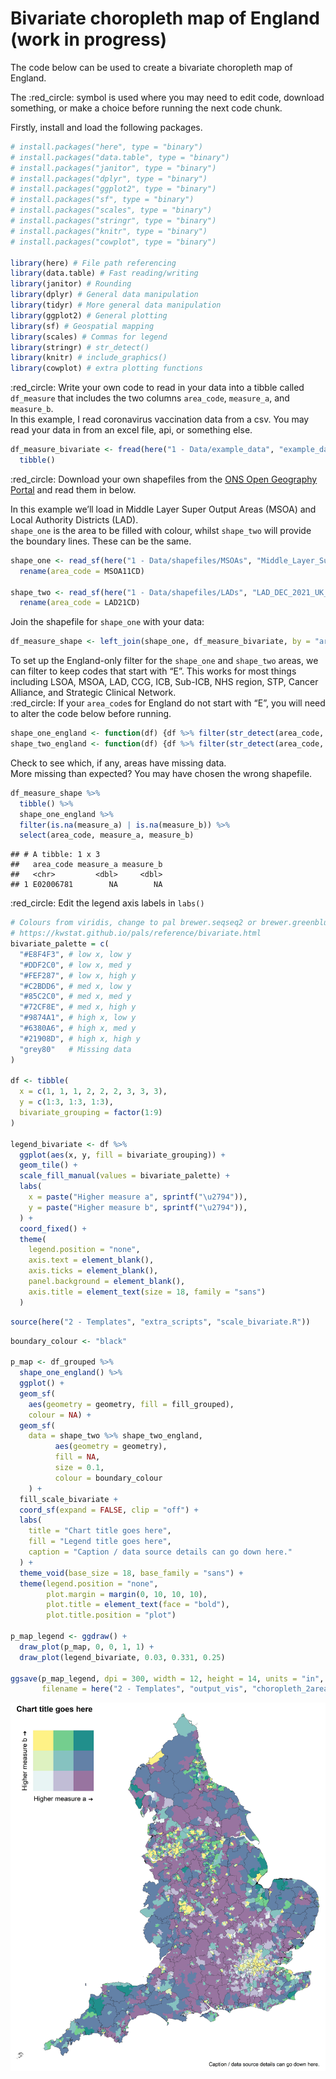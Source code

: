 Bivariate choropleth map of England (work in progress)
================

The code below can be used to create a bivariate choropleth map of
England.  
  
The :red\_circle: symbol is used where you may need to edit code,
download something, or make a choice before running the next code
chunk.  
  
Firstly, install and load the following packages.

``` r
# install.packages("here", type = "binary")
# install.packages("data.table", type = "binary")
# install.packages("janitor", type = "binary")
# install.packages("dplyr", type = "binary")
# install.packages("ggplot2", type = "binary")
# install.packages("sf", type = "binary")
# install.packages("scales", type = "binary")
# install.packages("stringr", type = "binary")
# install.packages("knitr", type = "binary")
# install.packages("cowplot", type = "binary")

library(here) # File path referencing
library(data.table) # Fast reading/writing
library(janitor) # Rounding
library(dplyr) # General data manipulation
library(tidyr) # More general data manipulation
library(ggplot2) # General plotting
library(sf) # Geospatial mapping
library(scales) # Commas for legend
library(stringr) # str_detect()
library(knitr) # include_graphics()
library(cowplot) # extra plotting functions
```

  
:red\_circle: Write your own code to read in your data into a tibble
called `df_measure` that includes the two columns `area_code`,
`measure_a`, and `measure_b`.  
In this example, I read coronavirus vaccination data from a csv. You may
read your data in from an excel file, api, or something else.

``` r
df_measure_bivariate <- fread(here("1 - Data/example_data", "example_data_msoa_bivariate.csv")) %>% 
  tibble()
```

  
:red\_circle: Download your own shapefiles from the [ONS Open Geography
Portal](https://geoportal.statistics.gov.uk/) and read them in below.  
  
In this example we’ll load in Middle Layer Super Output Areas (MSOA) and
Local Authority Districts (LAD).  
`shape_one` is the area to be filled with colour, whilst `shape_two`
will provide the boundary lines. These can be the same.

``` r
shape_one <- read_sf(here("1 - Data/shapefiles/MSOAs", "Middle_Layer_Super_Output_Areas__December_2011__Boundaries_Full_Clipped__BFC__EW_V3.shp")) %>% 
  rename(area_code = MSOA11CD)

shape_two <- read_sf(here("1 - Data/shapefiles/LADs", "LAD_DEC_2021_UK_BFC.shp")) %>% 
  rename(area_code = LAD21CD)
```

  
Join the shapefile for `shape_one` with your data:

``` r
df_measure_shape <- left_join(shape_one, df_measure_bivariate, by = "area_code")
```

  
To set up the England-only filter for the `shape_one` and `shape_two`
areas, we can filter to keep codes that start with “E”. This works for
most things including LSOA, MSOA, LAD, CCG, ICB, Sub-ICB, NHS region,
STP, Cancer Alliance, and Strategic Clinical Network.  
:red\_circle: If your `area_code`s for England do not start with “E”,
you will need to alter the code below before running.

``` r
shape_one_england <- function(df) {df %>% filter(str_detect(area_code, "^E"))} # Starts with "E"
shape_two_england <- function(df) {df %>% filter(str_detect(area_code, "^E"))} # Starts with "E"
```

  
Check to see which, if any, areas have missing data.  
More missing than expected? You may have chosen the wrong shapefile.

``` r
df_measure_shape %>% 
  tibble() %>% 
  shape_one_england %>% 
  filter(is.na(measure_a) | is.na(measure_b)) %>% 
  select(area_code, measure_a, measure_b)
```

    ## # A tibble: 1 x 3
    ##   area_code measure_a measure_b
    ##   <chr>         <dbl>     <dbl>
    ## 1 E02006781        NA        NA

  

:red\_circle: Edit the legend axis labels in `labs()`

``` r
# Colours from viridis, change to pal brewer.seqseq2 or brewer.greenblue ?
# https://kwstat.github.io/pals/reference/bivariate.html
bivariate_palette = c(
  "#E8F4F3", # low x, low y
  "#DDF2C0", # low x, med y
  "#FEF287", # low x, high y
  "#C2BDD6", # med x, low y
  "#85C2C0", # med x, med y
  "#72CF8E", # med x, high y
  "#9874A1", # high x, low y
  "#6380A6", # high x, med y
  "#21908D", # high x, high y
  "grey80"   # Missing data
)

df <- tibble(
  x = c(1, 1, 1, 2, 2, 2, 3, 3, 3),
  y = c(1:3, 1:3, 1:3),
  bivariate_grouping = factor(1:9)
)

legend_bivariate <- df %>% 
  ggplot(aes(x, y, fill = bivariate_grouping)) + 
  geom_tile() + 
  scale_fill_manual(values = bivariate_palette) + 
  labs(
    x = paste("Higher measure a", sprintf("\u2794")),
    y = paste("Higher measure b", sprintf("\u2794")),
  ) + 
  coord_fixed() + 
  theme(
    legend.position = "none",
    axis.text = element_blank(),
    axis.ticks = element_blank(),
    panel.background = element_blank(),
    axis.title = element_text(size = 18, family = "sans")
  )
```

``` r
source(here("2 - Templates", "extra_scripts", "scale_bivariate.R"))
```

  

  

``` r
boundary_colour <- "black"

p_map <- df_grouped %>%
  shape_one_england() %>%
  ggplot() +
  geom_sf(
    aes(geometry = geometry, fill = fill_grouped), 
    colour = NA) +
  geom_sf(
    data = shape_two %>% shape_two_england,
          aes(geometry = geometry),
          fill = NA,
          size = 0.1,
          colour = boundary_colour
    ) +
  fill_scale_bivariate +
  coord_sf(expand = FALSE, clip = "off") +
  labs(
    title = "Chart title goes here",
    fill = "Legend title goes here",
    caption = "Caption / data source details can go down here."
  ) +
  theme_void(base_size = 18, base_family = "sans") +
  theme(legend.position = "none",
        plot.margin = margin(0, 10, 10, 10),
        plot.title = element_text(face = "bold"),
        plot.title.position = "plot")

p_map_legend <- ggdraw() + 
  draw_plot(p_map, 0, 0, 1, 1) + 
  draw_plot(legend_bivariate, 0.03, 0.331, 0.25)

ggsave(p_map_legend, dpi = 300, width = 12, height = 14, units = "in",
       filename = here("2 - Templates", "output_vis", "choropleth_2area_bivariate.jpeg"))
```

![](output_vis/choropleth_2area_bivariate.jpeg)
